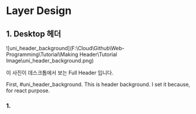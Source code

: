 #  Layer Design

## 1. Desktop 헤더

![uni_header_background](F:\Cloud\Github\Web-Programming\Tutorial\Making Header\Tutorial Image\uni_header_background.png)

이 사진이 데스크톱에서 보는 Full Header 입니다.

First, #uni_header_background. This is header background. I set it because, for react purpose.

### 1.  